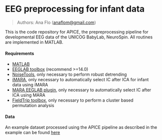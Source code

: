 # EEG preprocessing for infant data

> Authors: Ana Flo (anaflom@gmail.com)

This is the code repository for APICE, the prepreprocessing pipeline for developmental EEG data of the UNICOG BabyLab, NeuroSpin.
All routines are implemented in MATLAB.

#### Requirements
* <a href="https://mathworks.com/" target_="blank">MATLAB</a>
* <a href="https://sccn.ucsd.edu/eeglab/" target_="blank">EEGLAB toolbox</a> (recommend >=14.0)
* <a href="http://audition.ens.fr/adc/NoiseTools/" target_="blank">NoiseTools</a>, only necessary to perform robust detrending
* <a href="https://github.com/Ira-marriott/iMARA/tree/main" target_="blank">iMARA</a>, only necessary to automatically select IC after ICA for infant data using iMARA
* <a href="https://github.com/irenne/MARA" target_="blank">MARA EEGLAB plugin</a>, only necessary to automatically select IC after ICA using MARA
* <a href="https://www.fieldtriptoolbox.org/" target_="blank">FieldTrip toolbox</a>, only necessary to perform a cluster based permutation analysis

#### Data
An example dataset processed using the APICE pipeline as described in the example can be found <a href="https://drive.google.com/drive/folders/1fLBg7oOMN2HKfsmPLVct6n9kysCwkl42?usp=sharing" target_="blank">here</a>  
